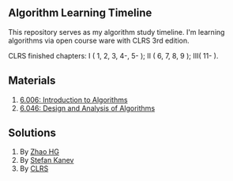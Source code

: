 ## Algorithm Learning Timeline

This repository serves as my algorithm study timeline. I'm learning algorithms via open course ware with CLRS 3rd edition.

CLRS finished chapters: I ( 1, 2, 3, 4-, 5- ); II ( 6, 7, 8, 9 ); III( 11- ).

## Materials

1. [6.006: Introduction to Algorithms](https://ocw.mit.edu/courses/electrical-engineering-and-computer-science/6-006-introduction-to-algorithms-fall-2011/)
2. [6.046: Design and Analysis of Algorithms](https://ocw.mit.edu/courses/electrical-engineering-and-computer-science/6-046j-design-and-analysis-of-algorithms-spring-2015/)

## Solutions

1. By [Zhao HG](https://www.gitbook.com/book/cyberzhg/clrs/details)
2. By [Stefan Kanev](http://clrs.skanev.com/)
3. By [CLRS](http://www.math.rutgers.edu/~ajl213/CLRS/CLRS.html)
